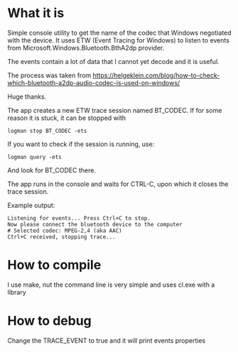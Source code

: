 # What it is

Simple console utility to get the name of the codec that Windows negotiated with the device. It uses ETW (Event Tracing for Windows) to listen to events from Microsoft.Windows.Bluetooth.BthA2dp provider.

The events contain a lot of data that I cannot yet decode and it is useful.

The process was taken from https://helgeklein.com/blog/how-to-check-which-bluetooth-a2dp-audio-codec-is-used-on-windows/

Huge thanks.

The app creates a new ETW trace session named BT_CODEC. If for some reason it is
stuck, it can be stopped with

```
logman stop BT_CODEC -ets
```
If you want to check if the session is running, use:

```
logman query -ets
```

And look for BT_CODEC there.

The app runs in the console and waits for CTRL-C, upon which it closes the
trace session.

Example output:

```
Listening for events... Press Ctrl+C to stop.
Now please connect the bluetooth device to the computer
# Selected codec: MPEG-2,4 (aka AAC)
Ctrl+C received, stopping trace...
```
# How to compile

I use make, nut the command line is very simple and uses cl.exe with a library

# How to debug

Change the TRACE_EVENT to true and it will print events properties
